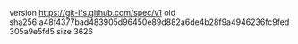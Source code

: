version https://git-lfs.github.com/spec/v1
oid sha256:a48f4377bad483905d96450e89d882a6de4b28f9a4946236fc9fed305a9e5fd5
size 3626
